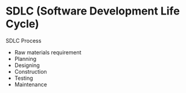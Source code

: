 # SDLC (Software Development Life Cycle)



SDLC Process
* Raw materials requirement
* Planning
* Designing
* Construction
* Testing
* Maintenance
